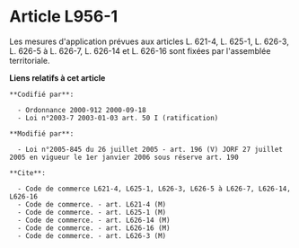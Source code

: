 # Article L956-1

Les mesures d'application prévues aux articles L. 621-4, L. 625-1, L. 626-3, L. 626-5 à L. 626-7, L. 626-14 et L. 626-16 sont
fixées par l'assemblée territoriale.

**Liens relatifs à cet article**

	**Codifié par**:

	  - Ordonnance 2000-912 2000-09-18
	  - Loi n°2003-7 2003-01-03 art. 50 I (ratification)

	**Modifié par**:

	  - Loi n°2005-845 du 26 juillet 2005 - art. 196 (V) JORF 27 juillet 2005 en vigueur le 1er janvier 2006 sous réserve art. 190

	**Cite**:

	  - Code de commerce L621-4, L625-1, L626-3, L626-5 à L626-7, L626-14, L626-16
	  - Code de commerce. - art. L621-4 (M)
	  - Code de commerce. - art. L625-1 (M)
	  - Code de commerce. - art. L626-14 (M)
	  - Code de commerce. - art. L626-16 (M)
	  - Code de commerce. - art. L626-3 (M)
